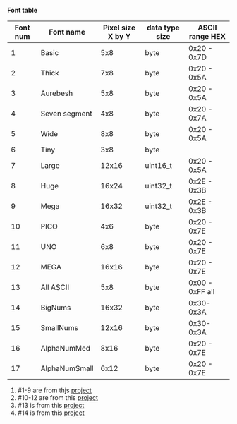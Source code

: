 

**Font table**

| Font num | Font name | Pixel size X by Y | data type size | ASCII range HEX |
| ------ | ------ | ------ | ------ |  ------ |
| 1 | Basic | 5x8 | byte | 0x20 - 0x7D |
| 2 | Thick   | 7x8 | byte | 0x20 - 0x5A  |
| 3 | Aurebesh | 5x8 | byte | 0x20 - 0x5A |
| 4 | Seven segment | 4x8|  byte | 0x20 - 0x7A |
| 5 | Wide | 8x8 | byte | 0x20 - 0x5A |
| 6 | Tiny | 3x8 | byte | | 0x20 - 0x7E |
| 7 | Large | 12x16 | uint16_t |  0x20 - 0x5A |
| 8 | Huge | 16x24 | uint32_t  | 0x2E - 0x3B |
| 9 | Mega | 16x32 | uint32_t | 0x2E - 0x3B |
| 10 | PICO | 4x6 | byte  | 0x20 - 0x7E |
| 11 | UNO | 6x8 | byte | 0x20 - 0x7E |
| 12 | MEGA | 16x16 |  byte  | 0x20 - 0x7E |
| 13 | All ASCII | 5x8 | byte | 0x00 - 0xFF all |
| 14 | BigNums | 16x32 | byte  | 0x30-0x3A |
| 15 | SmallNums | 12x16 | byte  | 0x30-0x3A |
| 16 | AlphaNumMed | 8x16 | byte  | 0x20 - 0x7E |
| 17 | AlphaNumSmall | 6x12 | byte  | 0x20 - 0x7E  |

1. #1-9 are from thjs [project](https://github.com/gavinlyonsrepo/NOKIA5110_TEXT)
2. #10-12 are from this [project](https://github.com/gavinlyonsrepo/pic_18F47K42_projects/tree/master/projects/OLED_GRAPH)
3. #13 is from this  [project](https://github.com/gavinlyonsrepo/ERM19264_UC1609)
4. #14 is from this [project](https://github.com/gavinlyonsrepo/ER_OLEDM1_CH1115_RPI)

